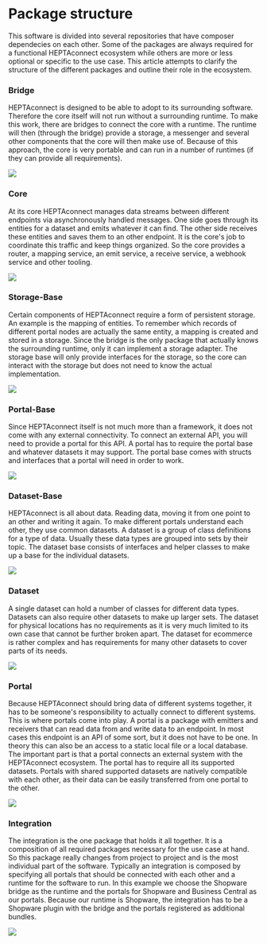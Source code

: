 # Package structure

This software is divided into several repositories that have composer dependecies on each other. Some of the packages are always required for a functional HEPTAconnect ecosystem while others are more or less optional or specific to the use case. This article attempts to clarify the structure of the different packages and outline their role in the ecosystem.

### Bridge

HEPTAconnect is designed to be able to adopt to its surrounding software. Therefore the core itself will not run without a surrounding runtime. To make this work, there are bridges to connect the core with a runtime. The runtime will then (through the bridge) provide a storage, a messenger and several other components that the core will then make use of. Because of this approach, the core is very portable and can run in a number of runtimes (if they can provide all requirements).

<!--
```plantuml
@startuml assets/packageStructure/BridgeShopwarePlatform
!include ../../src/skin.puml
rectangle "Bridge-ShopwarePlatform" as BSP #007aff
@enduml
```
-->
![](assets/packageStructure/BridgeShopwarePlatform.svg)

### Core

At its core HEPTAconnect manages data streams between different endpoints via asynchronously handled messages. One side goes through its entities for a dataset and emits whatever it can find. The other side receives these entities and saves them to an other endpoint. It is the core's job to coordinate this traffic and keep things organized. So the core provides a router, a mapping service, an emit service, a receive service, a webhook service and other tooling.

<!--
```plantuml
@startuml assets/packageStructure/Core
!include ../../src/skin.puml
rectangle "Bridge-ShopwarePlatform" as BSP
rectangle "Core" as C #007aff
BSP --|> C
@enduml
```
-->
![](assets/packageStructure/Core.svg)

### Storage-Base

Certain components of HEPTAconnect require a form of persistent storage. An example is the mapping of entities. To remember which records of different portal nodes are actually the same entity, a mapping is created and stored in a storage. Since the bridge is the only package that actually knows the surrounding runtime, only it can implement a storage adapter. The storage base will only provide interfaces for the storage, so the core can interact with the storage but does not need to know the actual implementation.

<!--
```plantuml
@startuml assets/packageStructure/StorageBase
!include ../../src/skin.puml
rectangle "Bridge-ShopwarePlatform" as BSP
rectangle "Core" as C
rectangle "Storage-Base" as SB #007aff
C --|> SB
BSP --|> C
BSP --|> SB
@enduml
```
-->
![](assets/packageStructure/StorageBase.svg)

### Portal-Base

Since HEPTAconnect itself is not much more than a framework, it does not come with any external connectivity. To connect an external API, you will need to provide a portal for this API. A portal has to require the portal base and whatever datasets it may support. The portal base comes with structs and interfaces that a portal will need in order to work.

<!--
```plantuml
@startuml assets/packageStructure/PortalBase
!include ../../src/skin.puml
rectangle "Bridge-ShopwarePlatform" as BSP
rectangle "Core" as C
rectangle "Portal-Base" as PB #007aff
rectangle "Storage-Base" as SB
C --|> SB
C --|> PB
SB --|> PB
BSP ---|> C
BSP ---|> SB
@enduml
```
-->
![](assets/packageStructure/PortalBase.svg)

### Dataset-Base

HEPTAconnect is all about data. Reading data, moving it from one point to an other and writing it again. To make different portals understand each other, they use common datasets. A dataset is a group of class definitions for a type of data. Usually these data types are grouped into sets by their topic. The dataset base consists of interfaces and helper classes to make up a base for the individual datasets.

<!--
```plantuml
@startuml assets/packageStructure/DatasetBase
!include ../../src/skin.puml
rectangle "Bridge-ShopwarePlatform" as BSP
rectangle "Core" as C
rectangle "Dataset-Base" as DB #007aff
rectangle "Portal-Base" as PB
rectangle "Storage-Base" as SB
C --|> SB
C --|> PB
C --|> DB
SB --|> DB
SB --|> PB
PB --|> DB
BSP ---|> C
BSP ---|> SB
@enduml
```
-->
![](assets/packageStructure/DatasetBase.svg)

### Dataset

A single dataset can hold a number of classes for different data types. Datasets can also require other datasets to make up larger sets. The dataset for physical locations has no requirements as it is very much limited to its own case that cannot be further broken apart. The dataset for ecommerce is rather complex and has requirements for many other datasets to cover parts of its needs.

<!--
```plantuml
@startuml assets/packageStructure/Datasets
!include ../../src/skin.puml
rectangle "Bridge-ShopwarePlatform" as BSP
rectangle "Core" as C
rectangle "Dataset-Base" as DB
rectangle "Dataset-Ecommerce" as DE #007aff
rectangle "Dataset-PhysicalLocation" as DPL #007aff
rectangle "Dataset-Product" as DP #007aff
rectangle "Dataset-Social" as DS #007aff
rectangle "Portal-Base" as PB
rectangle "Storage-Base" as SB
C --|> SB
C --|> PB
C --|> DB
DE --|> DB
DPL --|> DB
DP --|> DB
DS --|> DB
DS --|> DPL
DP --|> DPL
DE --|> DPL
DE --|> DP
DE --|> DS
SB --|> DB
SB --|> PB
PB --|> DB
BSP ---|> C
BSP ---|> SB
@enduml
```
-->
![](assets/packageStructure/Datasets.svg)

### Portal

Because HEPTAconnect should bring data of different systems together, it has to be someone's responsibility to actually connect to different systems. This is where portals come into play. A portal is a package with emitters and receivers that can read data from and write data to an endpoint. In most cases this endpoint is an API of some sort, but it does not have to be one. In theory this can also be an access to a static local file or a local database. The important part is that a portal connects an external system with the HEPTAconnect ecosystem. The portal has to require all its supported datasets. Portals with shared supported datasets are natively compatible with each other, as their data can be easily transferred from one portal to the other.

<!--
```plantuml
@startuml assets/packageStructure/Portals
!include ../../src/skin.puml
rectangle "Bridge-ShopwarePlatform" as BSP
rectangle "Core" as C
rectangle "Dataset-Base" as DB
rectangle "Dataset-Ecommerce" as DE
rectangle "Dataset-PhysicalLocation" as DPL
rectangle "Dataset-Product" as DP
rectangle "Dataset-Social" as DS
rectangle "Portal-Base" as PB
rectangle "Portal-BusinessCentral" as PBC #007aff
rectangle "Portal-ShopwarePlatform" as PSP #007aff
rectangle "Storage-Base" as SB
C --|> SB
C --|> PB
C --|> DB
DE --|> DB
DPL --|> DB
DP --|> DB
DS --|> DB
DS --|> DPL
DP --|> DPL
DE --|> DPL
DE --|> DP
DE --|> DS
SB --|> DB
SB --|> PB
PB --|> DB
PBC --|> PB
PBC --|> DE
PSP --|> PB
PSP --|> DE
BSP ---|> C
BSP ---|> SB
@enduml
```
-->
![](assets/packageStructure/Portals.svg)

### Integration

The integration is the one package that holds it all together. It is a composition of all required packages necessary for the use case at hand. So this package really changes from project to project and is the most individual part of the software. Typically an integration is composed by specifying all portals that should be connected with each other and a runtime for the software to run. In this example we choose the Shopware bridge as the runtime and the portals for Shopware and Business Central as our portals. Because our runtime is Shopware, the integration has to be a Shopware plugin with the bridge and the portals registered as additional bundles.

<!--
```plantuml
@startuml assets/packageStructure/ShopwarePlatformBusinessCentralIntegration
!include ../../src/skin.puml
rectangle "Bridge-ShopwarePlatform" as BSP
rectangle "Core" as C
rectangle "Dataset-Base" as DB
rectangle "Dataset-Ecommerce" as DE
rectangle "Dataset-PhysicalLocation" as DPL
rectangle "Dataset-Product" as DP
rectangle "Dataset-Social" as DS
rectangle "Portal-Base" as PB
rectangle "Portal-BusinessCentral" as PBC
rectangle "Portal-ShopwarePlatform" as PSP
rectangle "Storage-Base" as SB
node "Shopware Plugin BC Integration" as SPBBC #007aff
C --|> SB
C --|> PB
C --|> DB
DE --|> DB
DPL --|> DB
DP --|> DB
DS --|> DB
DS --|> DPL
DP --|> DPL
DE --|> DPL
DE --|> DP
DE --|> DS
SB --|> DB
SB --|> PB
PB --|> DB
PBC --|> PB
PBC --|> DE
PSP --|> PB
PSP --|> DE
BSP ---|> C
BSP ---|> SB
SPBBC --0 BSP
SPBBC --0 PSP
SPBBC --0 PBC
@enduml
```
-->
![](assets/packageStructure/ShopwarePlatformBusinessCentralIntegration.svg)
